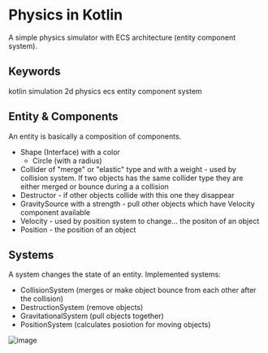 # Physics in Kotlin
A simple physics simulator with ECS architecture (entity component system).

## Keywords
kotlin simulation 2d physics ecs entity component system

## Entity & Components
An entity is basically a composition of components.
  * Shape (Interface) with a color
    * Circle (with a radius)
  * Collider of "merge" or "elastic" type and with a weight - used by collision system. If two objects has the same collider type they are either merged or bounce during a a collision
  * Destructor - if other objects collide with this one they disappear
  * GravitySource with a strength - pull other objects which have Velocity component available
  * Velocity - used by position system to change... the positon of an object
  * Position - the position of an object

## Systems
A system changes the state of an entity. Implemented systems:
  * CollisionSystem (merges or make object bounce from each other after the collision)
  * DestructionSystem (remove objects)
  * GravitationalSystem (pull objects together)
  * PositionSystem (calculates posiotion for moving objects)

![image](https://github.com/cadaver123/kotlin-physics/assets/1839663/fb19f1a4-209a-4ff7-b60e-cd7f178fa024)
